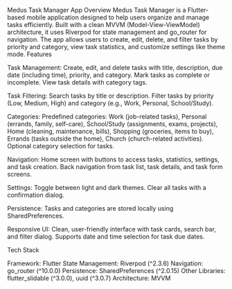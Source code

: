 Medus Task Manager App
Overview
Medus Task Manager is a Flutter-based mobile application designed to help users organize and manage tasks efficiently. Built with a clean MVVM (Model-View-ViewModel) architecture, it uses Riverpod for state management and go_router for navigation. The app allows users to create, edit, delete, and filter tasks by priority and category, view task statistics, and customize settings like theme mode.
Features

Task Management:
Create, edit, and delete tasks with title, description, due date (including time), priority, and category.
Mark tasks as complete or incomplete.
View task details with category tags.


Task Filtering:
Search tasks by title or description.
Filter tasks by priority (Low, Medium, High) and category (e.g., Work, Personal, School/Study).


Categories:
Predefined categories: Work (job-related tasks), Personal (errands, family, self-care), School/Study (assignments, exams, projects), Home (cleaning, maintenance, bills), Shopping (groceries, items to buy), Errands (tasks outside the home), Church (church-related activities).
Optional category selection for tasks.


Navigation:
Home screen with buttons to access tasks, statistics, settings, and task creation.
Back navigation from task list, task details, and task form screens.


Settings:
Toggle between light and dark themes.
Clear all tasks with a confirmation dialog.


Persistence:
Tasks and categories are stored locally using SharedPreferences.


Responsive UI:
Clean, user-friendly interface with task cards, search bar, and filter dialog.
Supports date and time selection for task due dates.



Tech Stack

Framework: Flutter
State Management: Riverpod (^2.3.6)
Navigation: go_router (^10.0.0)
Persistence: SharedPreferences (^2.0.15)
Other Libraries: flutter_slidable (^3.0.0), uuid (^3.0.7)
Architecture: MVVM